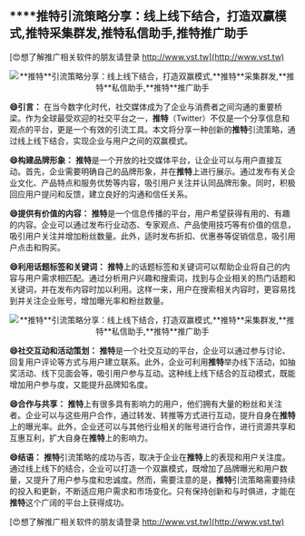## ****推特**引流策略分享：线上线下结合，打造双赢模式,**推特**采集群发,**推特**私信助手,**推特**推广助手**

[😍想了解推广相关软件的朋友请登录 http://www.vst.tw](http://www.vst.tw)

 <center><img src="https://vst.tw/MP4/tuiguang/png/6.png" alt="**推特**引流策略分享：线上线下结合，打造双赢模式,**推特**采集群发,**推特**私信助手,**推特**推广助手"></center>

**😄引言：**
在当今数字化时代，社交媒体成为了企业与消费者之间沟通的重要桥梁。作为全球最受欢迎的社交平台之一，**推特**（Twitter）不仅是一个分享信息和观点的平台，更是一个有效的引流工具。本文将分享一种创新的**推特**引流策略，通过线上线下结合，实现企业与用户之间的双赢模式。

**😄构建品牌形象：**
**推特**是一个开放的社交媒体平台，让企业可以与用户直接互动。首先，企业需要明确自己的品牌形象，并在**推特**上进行展示。通过发布有关企业文化、产品特点和服务优势等内容，吸引用户关注并认同品牌形象。同时，积极回应用户提问和反馈，建立良好的沟通和信任关系。

**😄提供有价值的内容：**
**推特**是一个信息传播的平台，用户希望获得有用的、有趣的内容。企业可以通过发布行业动态、专家观点、产品使用技巧等有价值的信息，吸引用户关注并增加粉丝数量。此外，适时发布折扣、优惠券等促销信息，吸引用户点击和购买。

**😄利用话题标签和关键词：**
**推特**上的话题标签和关键词可以帮助企业将自己的内容与用户需求相匹配。通过分析用户兴趣和搜索词，找到与企业相关的热门话题和关键词，并在发布内容时加以利用。这样一来，用户在搜索相关内容时，更容易找到并关注企业账号，增加曝光率和粉丝数量。

 <center><img src="https://vst.tw/MP4/tuiguang/png/8.png" alt="**推特**引流策略分享：线上线下结合，打造双赢模式,**推特**采集群发,**推特**私信助手,**推特**推广助手"></center>

**😄社交互动和活动策划：**
**推特**是一个社交互动的平台，企业可以通过参与讨论、回复用户评论等方式与用户建立联系。此外，企业可利用**推特**举办线下活动，如抽奖活动、线下见面会等，吸引用户参与互动。这种线上线下结合的互动模式，既能增加用户参与度，又能提升品牌知名度。

**😄合作与共享：**
**推特**上有很多具有影响力的用户，他们拥有大量的粉丝和关注者。企业可以与这些用户合作，通过转发、转推等方式进行互动，提升自身在**推特**上的曝光率。此外，企业还可以与其他行业相关的账号进行合作，进行资源共享和互惠互利，扩大自身在**推特**上的影响力。

**😄结语：**
**推特**引流策略的成功与否，取决于企业在**推特**上的表现和用户关注度。通过线上线下的结合，企业可以打造一个双赢模式，既增加了品牌曝光和用户数量，又提升了用户参与度和忠诚度。然而，需要注意的是，**推特**引流策略需要持续的投入和更新，不断适应用户需求和市场变化。只有保持创新和与时俱进，才能在**推特**这个广阔的平台上获得成功。

[😍想了解推广相关软件的朋友请登录 http://www.vst.tw](http://www.vst.tw)



